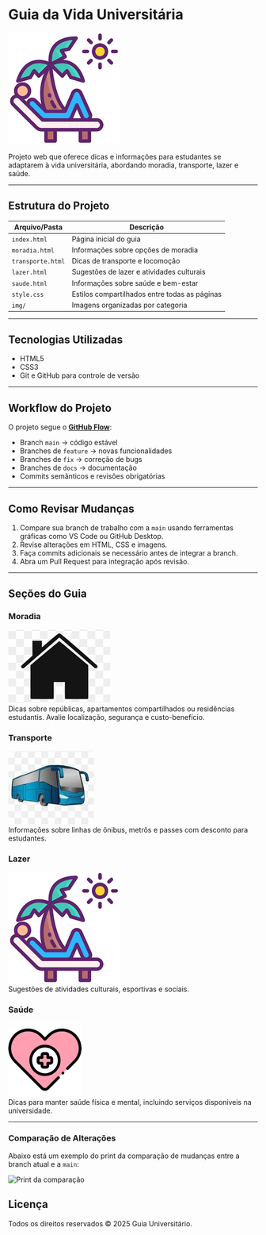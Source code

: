# Guia da Vida Universitária

![Banner Guia Universitário](img/lazer/lazer.png)

Projeto web que oferece dicas e informações para estudantes se adaptarem à vida universitária, abordando moradia, transporte, lazer e saúde.

---

## Estrutura do Projeto

| Arquivo/Pasta       | Descrição                                              |
|--------------------|--------------------------------------------------------|
| `index.html`       | Página inicial do guia                                 |
| `moradia.html`     | Informações sobre opções de moradia                   |
| `transporte.html`  | Dicas de transporte e locomoção                        |
| `lazer.html`       | Sugestões de lazer e atividades culturais             |
| `saude.html`       | Informações sobre saúde e bem-estar                    |
| `style.css`        | Estilos compartilhados entre todas as páginas         |
| `img/`             | Imagens organizadas por categoria                      |

---

## Tecnologias Utilizadas

- HTML5
- CSS3
- Git e GitHub para controle de versão

---

## Workflow do Projeto

O projeto segue o **[GitHub Flow](workflow.md)**:

- Branch `main` → código estável
- Branches de `feature` → novas funcionalidades
- Branches de `fix` → correção de bugs
- Branches de `docs` → documentação
- Commits semânticos e revisões obrigatórias

---

## Como Revisar Mudanças

1. Compare sua branch de trabalho com a `main` usando ferramentas gráficas como VS Code ou GitHub Desktop.  
2. Revise alterações em HTML, CSS e imagens.  
3. Faça commits adicionais se necessário antes de integrar a branch.  
4. Abra um Pull Request para integração após revisão.

---

## Seções do Guia

### Moradia
![Imagem Moradia](img/moradia/casa02.png)  
Dicas sobre repúblicas, apartamentos compartilhados ou residências estudantis. Avalie localização, segurança e custo-benefício.

### Transporte
![Imagem Transporte](img/onibus.jpg)  
Informações sobre linhas de ônibus, metrôs e passes com desconto para estudantes.

### Lazer
![Imagem Lazer](img/lazer/lazer.png)  
Sugestões de atividades culturais, esportivas e sociais.

### Saúde
![Imagem Saúde](img/saude.png)  
Dicas para manter saúde física e mental, incluindo serviços disponíveis na universidade.

---

### Comparação de Alterações

Abaixo está um exemplo do print da comparação de mudanças entre a branch atual e a `main`:

![Print da comparação](img/diff.png)


## Licença

Todos os direitos reservados © 2025 Guia Universitário.
